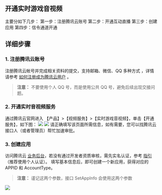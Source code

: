 ## 开通实时游戏音视频
主要分如下几步：
第一步：注册腾讯云账号
第二步：开通互动直播
第三步：创建应用
第四步：信令通道开通

## 详细步骤
###  1. 注册腾讯云账号
注册腾讯云帐号并完成相关资料的提交，支持邮箱、微信、QQ 多种方式 ，详情请参考 [如何注册成为腾讯云用户](https://cloud.tencent.com/document/product/378/8415) 。
>**注意：**
>不要使用个人 QQ 号，而是使用公共 QQ 号，避免后续出现交接问题。

### 2. 开通实时音视频服务
通过腾讯云官网进入 【产品】>【视频服务】>【实时游戏音视频】，单击【开通服务】，如下图：
![](//mc.qcloudimg.com/static/img/394f55c74f3dbdd334f70a14d286ba00/image.png)
![](//mc.qcloudimg.com/static/img/eea855d6f4bd4d87a05990839626af7b/image.png)
请正确填写该页面所需信息，如有需要，您可以找腾讯云接口人（或者管理员）帮忙加速审批。
### 3. 创建应用
访问腾讯云 [业务后台](https://console.cloud.tencent.com/ilvb)，若没有通过开发者资质审核，需先实名认证，参考 [指引](https://cloud.tencent.com/document/product/378/3629) （推荐使用个人认证）。
填写基本信息后，即可创建一个新应用，获得对应的 APPID 和 AccountType。
>**注意：**
>谨记这两个参数，接口 SetAppInfo 会使用这两个参数 

![](//mc.qcloudimg.com/static/img/df81da9ba44ec111ff24e87c9608d567/image.png)